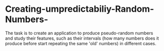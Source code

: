 # Creating-umpredictabiliy-Random-Numbers-
The task is to create an application to produce pseudo-random numbers and study their features, such as their intervals (how many numbers does it produce before start repeating the same 'old' numbers) in different cases.
